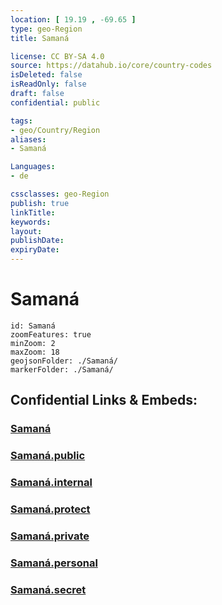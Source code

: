 ```yaml
---
location: [ 19.19 , -69.65 ] 
type: geo-Region
title: Samaná

license: CC BY-SA 4.0
source: https://datahub.io/core/country-codes
isDeleted: false
isReadOnly: false
draft: false
confidential: public

tags:
- geo/Country/Region
aliases:
- Samaná

Languages:
- de

cssclasses: geo-Region
publish: true
linkTitle: 
keywords: 
layout: 
publishDate: 
expiryDate: 
---
```


# Samaná

```leaflet
id: Samaná
zoomFeatures: true 
minZoom: 2 
maxZoom: 18
geojsonFolder: ./Samaná/
markerFolder: ./Samaná/
```


## Confidential Links & Embeds: 

### [Samaná](/_Standards/Earth/Continent/America~Caribbean/Dominican_Rep/provinces~Dominican_Rep/Samaná.md) 

### [Samaná.public](/_public/Earth/Continent/America~Caribbean/Dominican_Rep/provinces~Dominican_Rep/Samaná.public.md) 

### [Samaná.internal](/_internal/Earth/Continent/America~Caribbean/Dominican_Rep/provinces~Dominican_Rep/Samaná.internal.md) 

### [Samaná.protect](/_protect/Earth/Continent/America~Caribbean/Dominican_Rep/provinces~Dominican_Rep/Samaná.protect.md) 

### [Samaná.private](/_private/Earth/Continent/America~Caribbean/Dominican_Rep/provinces~Dominican_Rep/Samaná.private.md) 

### [Samaná.personal](/_personal/Earth/Continent/America~Caribbean/Dominican_Rep/provinces~Dominican_Rep/Samaná.personal.md) 

### [Samaná.secret](/_secret/Earth/Continent/America~Caribbean/Dominican_Rep/provinces~Dominican_Rep/Samaná.secret.md)

